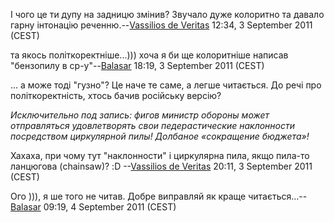 І чого це ти дупу на задницю змінив? Звучало дуже колоритно та давало
гарну інтонацію реченню.--[Vassilios de
Veritas](User:Vassilios_de_Veritas "wikilink") 12:34, 3 September 2011
(CEST)

та якось політкоректніше...))) хоча я би ще колоритніше написав
"бензопилу в ср-у"--[Balasar](User:Balasar "wikilink") 18:19, 3
September 2011 (CEST)

... а може тоді "гузно"? Це наче те саме, а легше читається. До речі про
політкоректність, хтось бачив російську версію?

*Исключительно под запись: фигов министр обороны может отправляться
удовлетворять свои педерастические наклонности посредством циркулярной
пилы! Долбаное «сокращение бюджета»!*

Хахаха, при чому тут "наклонности" і циркулярна пила, якщо пила-то
ланцюгова (chainsaw)? :D --[Vassilios de
Veritas](User:Vassilios_de_Veritas "wikilink") 20:11, 3 September 2011
(CEST)

Ого ))), я ше того не читав. Добре виправляй як краще
читається...--[Balasar](User:Balasar "wikilink") 09:19, 4 September 2011
(CEST)